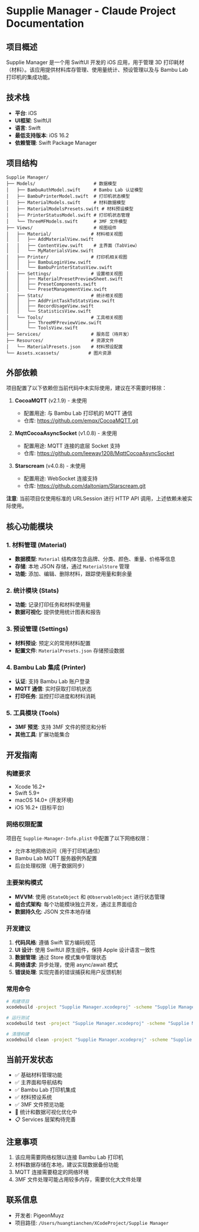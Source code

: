# Supplie Manager - Claude Project Documentation

## 项目概述
Supplie Manager 是一个用 SwiftUI 开发的 iOS 应用，用于管理 3D 打印耗材（材料）。该应用提供材料库存管理、使用量统计、预设管理以及与 Bambu Lab 打印机的集成功能。

## 技术栈
- **平台**: iOS
- **UI框架**: SwiftUI
- **语言**: Swift
- **最低支持版本**: iOS 16.2
- **依赖管理**: Swift Package Manager

## 项目结构
```
Supplie Manager/
├── Models/                      # 数据模型
│   ├── BambuAuthModel.swift     # Bambu Lab 认证模型
│   ├── BambuPrinterModel.swift  # 打印机状态模型
│   ├── MaterialModels.swift     # 材料数据模型
│   ├── MaterialModelsPresets.swift # 材料预设模型
│   ├── PrinterStatusModel.swift # 打印机状态管理
│   └── ThreeMFModels.swift      # 3MF 文件模型
├── Views/                       # 视图组件
│   ├── Material/               # 材料相关视图
│   │   ├── AddMaterialView.swift
│   │   ├── ContentView.swift    # 主界面（TabView）
│   │   └── MyMaterialsView.swift
│   ├── Printer/                # 打印机相关视图
│   │   ├── BambuLoginView.swift
│   │   └── BambuPrinterStatusView.swift
│   ├── Settings/               # 设置相关视图
│   │   ├── MaterialPresetPreviewSheet.swift
│   │   ├── PresetComponents.swift
│   │   └── PresetManagementView.swift
│   ├── Stats/                  # 统计相关视图
│   │   ├── AddPrintTaskToStatsView.swift
│   │   ├── RecordUsageView.swift
│   │   └── StatisticsView.swift
│   └── Tools/                  # 工具相关视图
│       ├── ThreeMFPreviewView.swift
│       └── ToolsView.swift
├── Services/                   # 服务层（待开发）
├── Resources/                  # 资源文件
│   └── MaterialPresets.json    # 材料预设配置
└── Assets.xcassets/           # 图片资源
```

## 外部依赖
项目配置了以下依赖但当前代码中未实际使用，建议在不需要时移除：

1. **CocoaMQTT** (v2.1.9) - 未使用
   - 配置用途: 与 Bambu Lab 打印机的 MQTT 通信
   - 仓库: https://github.com/emqx/CocoaMQTT.git

2. **MqttCocoaAsyncSocket** (v1.0.8) - 未使用
   - 配置用途: MQTT 连接的底层 Socket 支持
   - 仓库: https://github.com/leeway1208/MqttCocoaAsyncSocket

3. **Starscream** (v4.0.8) - 未使用
   - 配置用途: WebSocket 连接支持
   - 仓库: https://github.com/daltoniam/Starscream.git

**注意**: 当前项目仅使用标准的 URLSession 进行 HTTP API 调用，上述依赖未被实际使用。

## 核心功能模块

### 1. 材料管理 (Material)
- **数据模型**: `Material` 结构体包含品牌、分类、颜色、重量、价格等信息
- **存储**: 本地 JSON 存储，通过 `MaterialStore` 管理
- **功能**: 添加、编辑、删除材料，跟踪使用量和剩余量

### 2. 统计模块 (Stats)
- **功能**: 记录打印任务和材料使用量
- **数据可视化**: 提供使用统计图表和报告

### 3. 预设管理 (Settings)
- **材料预设**: 预定义的常用材料配置
- **配置文件**: `MaterialPresets.json` 存储预设数据

### 4. Bambu Lab 集成 (Printer)
- **认证**: 支持 Bambu Lab 账户登录
- **MQTT 通信**: 实时获取打印机状态
- **打印任务**: 监控打印进度和材料消耗

### 5. 工具模块 (Tools)
- **3MF 预览**: 支持 3MF 文件的预览和分析
- **其他工具**: 扩展功能集合

## 开发指南

### 构建要求
- Xcode 16.2+
- Swift 5.9+
- macOS 14.0+ (开发环境)
- iOS 16.2+ (目标平台)

### 网络权限配置
项目在 `Supplie-Manager-Info.plist` 中配置了以下网络权限：
- 允许本地网络访问（用于打印机通信）
- Bambu Lab MQTT 服务器例外配置
- 后台处理权限（用于数据同步）

### 主要架构模式
- **MVVM**: 使用 `@StateObject` 和 `@ObservableObject` 进行状态管理
- **组合式架构**: 每个功能模块独立开发，通过主界面组合
- **数据持久化**: JSON 文件本地存储

### 开发建议
1. **代码风格**: 遵循 Swift 官方编码规范
2. **UI 设计**: 使用 SwiftUI 原生组件，保持 Apple 设计语言一致性
3. **数据管理**: 通过 Store 模式集中管理状态
4. **网络请求**: 异步处理，使用 async/await 模式
5. **错误处理**: 实现完善的错误捕获和用户反馈机制

### 常用命令
```bash
# 构建项目
xcodebuild -project "Supplie Manager.xcodeproj" -scheme "Supplie Manager" build

# 运行测试
xcodebuild test -project "Supplie Manager.xcodeproj" -scheme "Supplie Manager"

# 清理构建
xcodebuild clean -project "Supplie Manager.xcodeproj" -scheme "Supplie Manager"
```

## 当前开发状态
- ✅ 基础材料管理功能
- ✅ 主界面和导航结构
- ✅ Bambu Lab 打印机集成
- ✅ 材料预设系统
- ✅ 3MF 文件预览功能
- 🔄 统计和数据可视化优化中
- 📋 Services 层架构待完善

## 注意事项
1. 该应用需要网络权限以连接 Bambu Lab 打印机
2. 材料数据存储在本地，建议实现数据备份功能
3. MQTT 连接需要稳定的网络环境
4. 3MF 文件处理可能占用较多内存，需要优化大文件处理

## 联系信息
- 开发者: PigeonMuyz
- 项目路径: `/Users/huangtianchen/XCodeProject/Supplie Manager`